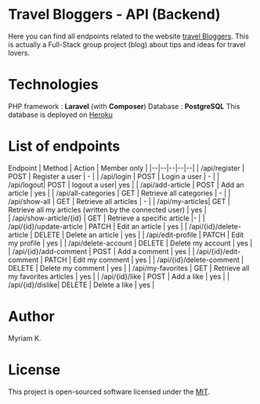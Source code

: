 
#  Travel Bloggers - API (Backend)

Here you can find all endpoints related to the website [travel Bloggers](https://vanyl.github.io/travelBloggers-frontend/#/). This is actually a Full-Stack group project (blog) about tips and ideas for travel lovers.

# Technologies
 PHP framework : **Laravel** (with **Composer**)
 Database : **PostgreSQL**
 This database is deployed on [Heroku](https://signup.heroku.com/login)

# List of endpoints

Endpoint | Method  | Action | Member only | 
|--|--|--|--|--|
| /api/register | POST | Register a user | - |
| /api/login | POST | Login a user | - |
| /api/logout| POST | logout a user| yes |
| /api/add-article | POST | Add an article | yes |
| /api/all-categories | GET | Retrieve all categories | - |
| /api/show-all | GET | Retrieve all articles | - | 
| /api/my-articles| GET | Retrieve all my articles (written by the connected user) | yes |  
| /api/show-article/{id} | GET | Retrieve a specific article |- |
| /api/{id}/update-article | PATCH | Edit an article | yes | 
| /api/{id}/delete-article | DELETE | Delete an article | yes |
| /api/edit-profile | PATCH | Edit my profile | yes |
| /api/delete-account | DELETE | Delete my account | yes | 
| /api/{id}/add-comment | POST | Add a comment | yes | 
| /api/{id}/edit-comment | PATCH | Edit my comment | yes | 
| /api/{id}/delete-comment | DELETE | Delete my comment | yes | 
| /api/my-favorites | GET | Retrieve all my favorites articles | yes | 
| /api/{id}/like | POST | Add a like | yes | 
| /api/{id}/dislike| DELETE | Delete a like | yes |


# Author
Myriam K.

# License
This project is open-sourced software licensed under the [MIT](https://opensource.org/license/MIT).

